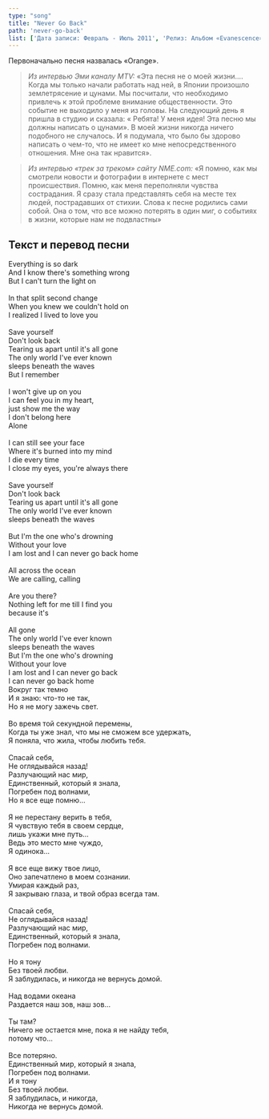 ```yaml
---
type: "song"
title: "Never Go Back"
path: 'never-go-back'
list: ['Дата записи: Февраль - Июль 2011', 'Релиз: Альбом «Evanescence»', 'Продолжительность: 4:26']
---
```


Первоначально песня назвалась «Orange».

> <cite>Из интервью Эми каналу MTV:</cite>
> «Эта песня не о моей жизни…. Когда мы только начали работать над ней, в Японии произошло землетрясение и цунами. Мы посчитали, что необходимо привлечь к этой проблеме внимание общественности. Это событие не выходило у меня из головы. На следующий день я пришла в студию и сказала: « Ребята! У меня идея! Эта песню мы должны написать о цунами». В моей жизни никогда ничего подобного не случалось. И я подумала, что было бы здорово написать о чем-то, что не имеет ко мне непосредственного отношения. Мне она так нравится».

> <cite>Из интервью «трек за треком» сайту NME.com:</cite>
> «Я помню, как мы смотрели новости и фотографии в интернете с мест происшествия. Помню, как меня переполняли чувства сострадания. Я сразу стала представлять себя на месте тех людей, пострадавших от стихии. Слова к песне родились сами собой. Она о том, что все можно потерять в один миг, о событиях в жизни, которые нам не подвластны»





## <i class="fas fa-dove"></i> Текст и перевод песни

<div class="song-wrap">

<div class="song-lyric">
				Everything is so dark<br/>
				And I know there's something wrong<br/>
				But I can't turn the light on<br/>
<br/>
				In that split second change<br/>
				When you knew we couldn't hold on<br/>
				I realized I lived to love you<br/>
<br/>
				Save yourself<br/>
				Don't look back<br/>
				Tearing us apart until it's all gone<br/>
				The only world I've ever known<br/>
				sleeps beneath the waves<br/>
				But I remember<br/>
<br/>
				I won't give up on you<br/>
				I can feel you in my heart,<br/>
				just show me the way<br/>
				I don't belong here<br/>
				Alone<br/>
<br/>
				I can still see your face<br/>
				Where it's burned into my mind<br/>
				I die every time<br/>
				I close my eyes, you're always there<br/>
<br/>
				Save yourself<br/>
				Don't look back<br/>
				Tearing us apart until it's all gone<br/>
				The only world I've ever known<br/>
				sleeps beneath the waves<br/>
<br/>
				But I'm the one who's drowning<br/>
				Without your love<br/>
				I am lost and I can never go back home<br/>
<br/>
				All across the ocean<br/>
				We are calling, calling<br/>
<br/>
				Are you there?<br/>
				Nothing left for me till I find you<br/>
				because it's<br/>
<br/>
				All gone<br/>
				The only world I've ever known<br/>
				sleeps beneath the waves<br/>
				But I'm the one who's drowning<br/>
				Without your love<br/>
				I am lost and I can never go back<br/>
				I can never go back home</div>

<div class="song-lyric">
				Вокруг так темно<br/>
				И я знаю: что-то не так,<br/>
				Но я не могу зажечь свет.<br/>
<br/>
				Во время той секундной перемены,<br/>
				Когда ты уже знал, что мы не сможем все удержать,<br/>
				Я поняла, что жила, чтобы любить тебя.<br/>
<br/>
				Спасай себя,<br/>
				Не оглядывайся назад!<br/>
				Разлучающий нас мир,<br/>
				Единственный, который я знала,<br/>
				Погребен под волнами,<br/>
				Но я все еще помню...<br/>
<br/>
				Я не перестану верить в тебя,<br/>
				Я чувствую тебя в своем сердце,<br/>
				лишь укажи мне путь...<br/>
				Ведь это место мне чуждо,<br/>
				Я одинока...<br/>
<br/>
				Я все еще вижу твое лицо,<br/>
				Оно запечатлено в моем сознании.<br/>
				Умирая каждый раз,<br/>
				Я закрываю глаза, и твой образ всегда там.<br/>
<br/>
				Спасай себя,<br/>
				Не оглядывайся назад!<br/>
				Разлучающий нас мир,<br/>
				Единственный, который я знала,<br/>
				Погребен под волнами.<br/>
<br/>
				Но я тону<br/>
				Без твоей любви.<br/>
				Я заблудилась, и никогда не вернусь домой.<br/>
<br/>
				Над водами океана<br/>
				Раздается наш зов, наш зов...<br/>
<br/>
				Ты там?<br/>
				Ничего не остается мне, пока я не найду тебя,<br/>
				потому что...<br/>
<br/>
				Все потеряно.<br/>
				Единственный мир, который я знала,<br/>
				Погребен под волнами.<br/>
				И я тону<br/>
				Без твоей любви.<br/>
				Я заблудилась, и никогда,<br/>
				Никогда не вернусь домой.</div>

</div>
    